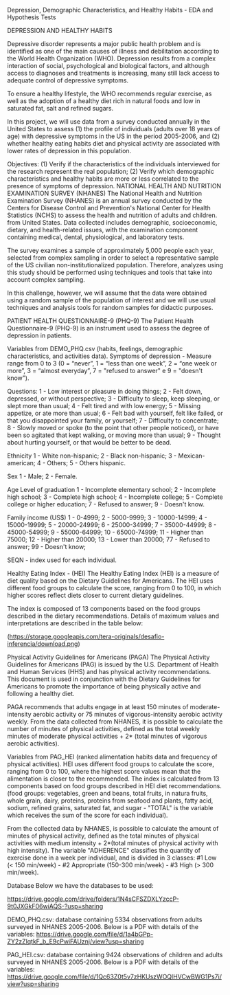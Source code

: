 Depression, Demographic Characteristics, and Healthy Habits - EDA and Hypothesis Tests

DEPRESSION AND HEALTHY HABITS

Depressive disorder represents a major public health problem and is identified as one of the main causes of illness and debilitation according to the World Health Organization (WHO). Depression results from a complex interaction of social, psychological and biological factors, and although access to diagnoses and treatments is increasing, many still lack access to adequate control of depressive symptoms.

To ensure a healthy lifestyle, the WHO recommends regular exercise, as well as the adoption of a healthy diet rich in natural foods and low in saturated fat, salt and refined sugars.

In this project, we will use data from a survey conducted annually in the United States to assess (1) the profile of individuals (adults over 18 years of age) with depressive symptoms in the US in the period 2005-2006, and (2) whether healthy eating habits diet and physical activity are associated with lower rates of depression in this population.

Objectives:
(1) Verify if the characteristics of the individuals interviewed for the research represent the real population;
(2) Verify which demographic characteristics and healthy habits are more or less correlated to the presence of symptoms of depression.
NATIONAL HEALTH AND NUTRITION EXAMINATION SURVEY (NHANES)
The National Health and Nutrition Examination Survey (NHANES) is an annual survey conducted by the Centers for Disease Control and Prevention's National Center for Health Statistics (NCHS) to assess the health and nutrition of adults and children. from United States. Data collected includes demographic, socioeconomic, dietary, and health-related issues, with the examination component containing medical, dental, physiological, and laboratory tests.

The survey examines a sample of approximately 5,000 people each year, selected from complex sampling in order to select a representative sample of the US civilian non-institutionalized population. Therefore, analyzes using this study should be performed using techniques and tools that take into account complex sampling.

In this challenge, however, we will assume that the data were obtained using a random sample of the population of interest and we will use usual techniques and analysis tools for random samples for didactic purposes.

PATIENT HEALTH QUESTIONNAIRE-9 (PHQ-9)
The Patient Health Questionnaire-9 (PHQ-9) is an instrument used to assess the degree of depression in patients.

Variables from DEMO_PHQ.csv (habits, feelings, demographic characteristics, and activities data).
Symptoms of depression - Measure range from 0 to 3 (0 = “never”, 1 = “less than one week”, 2 = “one week or more”, 3 = “almost everyday”, 7 = "refused to answer" e 9 = "doesn't know").

Questions:
1 - Low interest or pleasure in doing things; 2 - Felt down, depressed, or without perspective; 3 - Difficulty to sleep, keep sleeping, or slept more than usual; 4 - Felt tired and with low energy; 5 - Missing appetize, or ate more than usual; 6 - Felt bad with yourself, felt like failed, or that you disappointed your family, or yourself; 7 - Difficulty to concentrate; 8 - Slowly moved or spoke (to the point that other people noticed), or have been so agitated that kept walking, or moving more than usual; 9 - Thought about hurting yourself, or that would be better to be dead.

Ethnicity
1 - White non-hispanic; 2 - Black non-hispanic; 3 - Mexican-american; 4 - Others; 5 - Others hispanic.

Sex
1 - Male; 2 - Female.

Age
Level of graduation
1 - Incomplete elementary school; 2 - Incomplete high school; 3 - Complete high school; 4 - Incomplete college; 5 - Complete college or higher education; 7 - Refused to answer; 9 - Doesn't know.

Family income (US$)
1 - 0-4999; 2 - 5000-9999; 3 - 10000-14999; 4 - 15000-19999; 5 - 20000-24999; 6 - 25000-34999; 7 - 35000-44999; 8 - 45000-54999; 9 - 55000-64999; 10 - 65000-74999; 11 - Higher than 75000; 12 - Higher than 20000; 13 - Lower than 20000; 77 - Refused to answer; 99 - Doesn't know;

SEQN - index used for each individual.

Healthy Eating Index - (HEI)
The Healthy Eating Index (HEI) is a measure of diet quality based on the Dietary Guidelines for Americans. The HEI uses different food groups to calculate the score, ranging from 0 to 100, in which higher scores reflect diets closer to current dietary guidelines.

The index is composed of 13 components based on the food groups described in the dietary recommendations. Details of maximum values ​​and interpretations are described in the table below:

(https://storage.googleapis.com/tera-originals/desafio-inferencia/download.png)

Physical Activity Guidelines for Americans (PAGA)
The Physical Activity Guidelines for Americans (PAG) is issued by the U.S. Department of Health and Human Services (HHS) and has physical activity recommendations. This document is used in conjunction with the Dietary Guidelines for Americans to promote the importance of being physically active and following a healthy diet.

PAGA recommends that adults engage in at least 150 minutes of moderate-intensity aerobic activity or 75 minutes of vigorous-intensity aerobic activity weekly. From the data collected from NHANES, it is possible to calculate the number of minutes of physical activities, defined as the total weekly minutes of moderate physical activities + 2* (total minutes of vigorous aerobic activities).

Variables from PAG_HEI (ranked alimentation habits data and frequency of physical activities).
HEI uses different food groups to calculate the score, ranging from 0 to 100, where the highest score values mean that the alimentation is closer to the recommended. The index is calculated from 13 components based on food groups described in HEI diet recommendations. (food groups: vegetables, green and beans, total fruits, in natura fruits, whole grain, dairy, proteins, proteins from seafood and plants, fatty acid, sodium, refined grains, saturated fat, and sugar - "TOTAL" is the variable which receives the sum of the score for each individual).

From the collected data by NHANES, is possible to calculate the amount of minutes of physical activity, defined as the total minutes of physical activities with medium intensity + 2*(total minutes of physical activity with high intensity). The variable "ADHERENCE" classifies the quantity of exercise done in a week per individual, and is divided in 3 classes: #1 Low (< 150 min/week) - #2 Appropriate (150-300 min/week) - #3 High (> 300 min/week).

Database
Below we have the databases to be used:

https://drive.google.com/drive/folders/1N4sCFSZDXLYzccP-9t0JXGkF06wiAQS-?usp=sharing

DEMO_PHQ.csv: database containing 5334 observations from adults surveyed in NHANES 2005-2006. Below is a PDF with details of the variables: https://drive.google.com/file/d/1a4bGPp-ZY2zZlqtkF_b_E9cPwiFAUznj/view?usp=sharing

PAG_HEI.csv: database containing 9424 observations of children and adults surveyed in NHANES 2005-2006. Below is a PDF with details of the variables: https://drive.google.com/file/d/1Qc63Z0t5v7zHKUszWOQlHVCwBWG1Ps7i/view?usp=sharing
